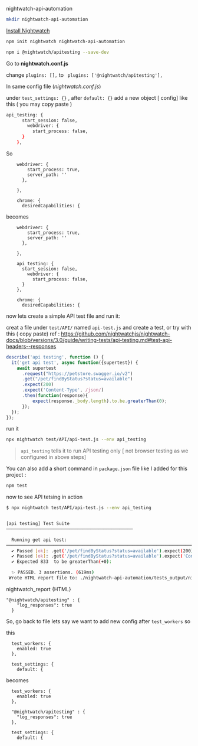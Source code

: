 nightwatch-api-automation


```bash
mkdir nightwatch-api-automation
```



[Install Nightwatch](https://nightwatchjs.org/guide/quickstarts/create-and-run-a-nightwatch-test.html)

```bash
npm init nightwatch nightwatch-api-automation
```

```bash
npm i @nightwatch/apitesting --save-dev
```

Go to **nightwatch.conf.js** 

change `plugins: [],` to ` plugins: ['@nightwatch/apitesting'],`

In same config file (_nightwatch.conf.js_)

under `test_settings: {}` , after `default: {}` add a new object [ config] like this ( you may copy paste )


```bash
api_testing: {
	  start_session: false,
	    webdriver: {
	      start_process: false,
	  }
	},
```



So 
```
    webdriver: {
        start_process: true,
        server_path: ''
      },
      
    },
    
    chrome: {
      desiredCapabilities: {
```

becomes

```
    webdriver: {
        start_process: true,
        server_path: ''
      },
      
    },

	api_testing: {
	  start_session: false,
	    webdriver: {
	      start_process: false,
	  }
	},
    
    chrome: {
      desiredCapabilities: {
```


now lets create a simple API test file and run it:

creat a file under `test/API/` named `api-test.js` and create a test, or try with this ( copy paste)
ref : https://github.com/nightwatchjs/nightwatch-docs/blob/versions/3.0/guide/writing-tests/api-testing.md#test-api-headers--responses

```javascript
describe('api testing', function () {
  it('get api test', async function({supertest}) {
    await supertest
      .request("https://petstore.swagger.io/v2")
      .get("/pet/findByStatus?status=available")
      .expect(200)
      .expect('Content-Type', /json/)
      .then(function(response){
          expect(response._body.length).to.be.greaterThan(0);
      });
  });
});
```

run it

```bash
npx nightwatch test/API/api-test.js --env api_testing
```

> `api_testing` tells it to run API testing only [ not browser testing as we configured in above steps]

You can also add a short command in `package.json` file like I added for this project :

```bash
npm test
```


now to see API tetsing in action


```bash
$ npx nightwatch test/API/api-test.js --env api_testing


[api testing] Test Suite
────────────────────────────────────────────────

  Running get api test:
──────────────────────────────────────────────────────────────────────────────────────────────────────────
  ✔ Passed [ok]: .get('/pet/findByStatus?status=available').expect(200) ok
  ✔ Passed [ok]: .get('/pet/findByStatus?status=available').expect('Content-Type', /json/) ok
  ✔ Expected 833  to be greaterThan(+0):

  ✨ PASSED. 3 assertions. (619ms)
 Wrote HTML report file to: ./nightwatch-api-automation/tests_output/nightwatch-html-report/index.html

```


nightwatch_report {HTML}



```
"@nightwatch/apitesting" : {
    "log_responses": true
  }
```

So, go back to file
lets say we want to add new config after `test_workers` so 


this 
```
  test_workers: {
    enabled: true
  },

  test_settings: {
    default: {

```
becomes

```
  test_workers: {
    enabled: true
  },

  "@nightwatch/apitesting" : {
    "log_responses": true
  },

  test_settings: {
    default: {
```